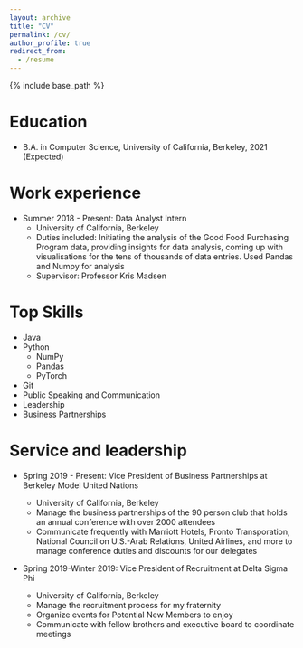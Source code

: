 ```yaml
---
layout: archive
title: "CV"
permalink: /cv/
author_profile: true
redirect_from:
  - /resume
---
```


{% include base_path %}

Education
======
* B.A. in Computer Science, University of California, Berkeley, 2021 (Expected)

Work experience
======
* Summer 2018 - Present: Data Analyst Intern
  * University of California, Berkeley
  * Duties included: Initiating the analysis of the Good Food Purchasing Program data, providing insights for data analysis, coming up with visualisations for the tens of thousands of data entries. Used Pandas and Numpy for analysis
  * Supervisor: Professor Kris Madsen

Top Skills
======
* Java 
* Python 
  * NumPy 
  * Pandas 
  * PyTorch 
* Git 
* Public Speaking and Communication
* Leadership 
* Business Partnerships 


Service and leadership
======
* Spring 2019 - Present: Vice President of Business Partnerships at Berkeley Model United Nations
  * University of California, Berkeley
  * Manage the business partnerships of the 90 person club that holds an annual conference with over 2000 attendees
  * Communicate frequently with Marriott Hotels, Pronto Transporation, National Council on U.S.-Arab Relations, United Airlines, and more to manage conference duties and discounts for our delegates
  
* Spring 2019-Winter 2019: Vice President of Recruitment at Delta Sigma Phi
  * University of California, Berkeley
  * Manage the recruitment process for my fraternity
  * Organize events for Potential New Members to enjoy
  * Communicate with fellow brothers and executive board to coordinate meetings
